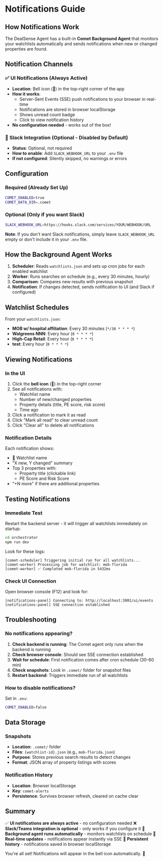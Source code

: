 # Notifications Guide

## How Notifications Work

The DealSense Agent has a built-in **Comet Background Agent** that monitors your watchlists automatically and sends notifications when new or changed properties are found.

## Notification Channels

### ✅ UI Notifications (Always Active)
- **Location**: Bell icon (🔔) in the top-right corner of the app
- **How it works**: 
  - Server-Sent Events (SSE) push notifications to your browser in real-time
  - Notifications are stored in browser localStorage
  - Shows unread count badge
  - Click to view notification history
- **No configuration needed** - works out of the box!

### 📧 Slack Integration (Optional - Disabled by Default)
- **Status**: Optional, not required
- **How to enable**: Add `SLACK_WEBHOOK_URL` to your `.env` file
- **If not configured**: Silently skipped, no warnings or errors

## Configuration

### Required (Already Set Up)
```bash
COMET_ENABLED=true
COMET_DATA_DIR=.comet
```

### Optional (Only if you want Slack)
```bash
SLACK_WEBHOOK_URL=https://hooks.slack.com/services/YOUR/WEBHOOK/URL
```

**Note**: If you don't want Slack notifications, simply leave `SLACK_WEBHOOK_URL` empty or don't include it in your `.env` file.

## How the Background Agent Works

1. **Scheduler**: Reads `watchlists.json` and sets up cron jobs for each enabled watchlist
2. **Worker**: Runs searches on schedule (e.g., every 30 minutes, hourly)
3. **Comparison**: Compares new results with previous snapshot
4. **Notification**: If changes detected, sends notification to UI (and Slack if configured)

## Watchlist Schedules

From your `watchlists.json`:
- **MOB w/ hospital affiliation**: Every 30 minutes (`*/30 * * * *`)
- **Walgreens NNN**: Every hour (`0 * * * *`)
- **High-Cap Retail**: Every hour (`0 * * * *`)
- **test**: Every hour (`0 * * * *`)

## Viewing Notifications

### In the UI
1. Click the **bell icon** (🔔) in the top-right corner
2. See all notifications with:
   - Watchlist name
   - Number of new/changed properties
   - Property details (title, PE score, risk score)
   - Time ago
3. Click a notification to mark it as read
4. Click "Mark all read" to clear unread count
5. Click "Clear all" to delete all notifications

### Notification Details
Each notification shows:
- 🔔 Watchlist name
- "X new, Y changed" summary
- Top 3 properties with:
  - Property title (clickable link)
  - PE Score and Risk Score
- "+N more" if there are additional properties

## Testing Notifications

### Immediate Test
Restart the backend server - it will trigger all watchlists immediately on startup:
```bash
cd orchestrator
npm run dev
```

Look for these logs:
```
[comet-scheduler] Triggering initial run for all watchlists...
[comet-worker] Processing job for watchlist: mob-florida
[comet-worker] ✅ Completed mob-florida in 5432ms
```

### Check UI Connection
Open browser console (F12) and look for:
```
[notifications-panel] Connecting to: http://localhost:3001/ui/events
[notifications-panel] SSE connection established
```

## Troubleshooting

### No notifications appearing?

1. **Check backend is running**: The Comet agent only runs when the backend is running
2. **Check browser console**: Should see SSE connection established
3. **Wait for schedule**: First notification comes after cron schedule (30-60 min)
4. **Check snapshots**: Look in `.comet/` folder for snapshot files
5. **Restart backend**: Triggers immediate run of all watchlists

### How to disable notifications?

Set in `.env`:
```bash
COMET_ENABLED=false
```

## Data Storage

### Snapshots
- **Location**: `.comet/` folder
- **Files**: `{watchlist-id}.json` (e.g., `mob-florida.json`)
- **Purpose**: Stores previous search results to detect changes
- **Format**: JSON array of property listings with scores

### Notification History
- **Location**: Browser localStorage
- **Key**: `comet-alerts`
- **Persistence**: Survives browser refresh, cleared on cache clear

## Summary

✅ **UI notifications are always active** - no configuration needed
❌ **Slack/Teams integration is optional** - only works if you configure it
🔄 **Background agent runs automatically** - monitors watchlists on schedule
📱 **Real-time updates** - notifications appear instantly via SSE
💾 **Persistent history** - notifications saved in browser localStorage

You're all set! Notifications will appear in the bell icon automatically. 🎉
